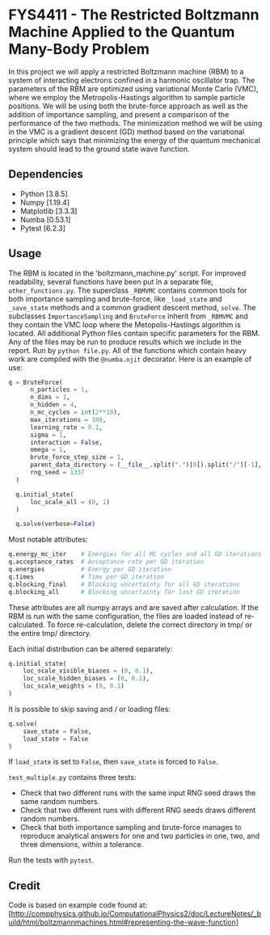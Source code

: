 # FYS4411 - The Restricted Boltzmann Machine Applied to the Quantum Many-Body Problem

In this project we will apply a restricted Boltzmann machine (RBM) to a system of interacting electrons confined in a harmonic oscillator trap. The parameters of the RBM are optimized using variational Monte Carlo (VMC), where we employ the Metropolis-Hastings algorithm to sample particle positions. We will be using both the brute-force approach as well as the addition of importance sampling, and present a comparison of the performance of the two methods. The minimization method we will be using in the VMC is a gradient descent (GD) method based on the variational principle which says that minimizing the energy of the quantum mechanical system should lead to the ground state wave function.

## Dependencies

- Python [3.8.5]
- Numpy [1.19.4]
- Matplotlib [3.3.3]
- Numba [0.53.1]
- Pytest [6.2.3]

## Usage

The RBM is located in the 'boltzmann_machine.py' script. For improved readability, several functions have been put in a separate file, ```other_functions.py```. The superclass ```_RBMVMC``` contains common tools for both importance sampling and brute-force, like ```_load_state``` and ```_save_state``` methods and a common gradient descent method, ```solve```. The subclasses ```ImportanceSampling``` and ```BruteForce``` inherit from ```_RBMVMC``` and they contain the VMC loop where the Metopolis-Hastings algorithm is located. All additional Python files contain specific parameters for the RBM. Any of the files may be run to produce results which we include in the report. Run by ```python file.py```. All of the functions which contain heavy work are compiled with the ```@numba.njit``` decorator.  Here is an example of use:

``` python
q = BruteForce(
      n_particles = 1,
      n_dims = 1,
      n_hidden = 4,
      n_mc_cycles = int(2**10),
      max_iterations = 100,
      learning_rate = 0.1,
      sigma = 1,
      interaction = False,
      omega = 1,
      brute_force_step_size = 1,
      parent_data_directory = (__file__.split(".")[0]).split("/")[-1],
      rng_seed = 1337
  )

  q.initial_state(
      loc_scale_all = (0, 1)
  )

  q.solve(verbose=False)

```
Most notable attributes:
``` python
q.energy_mc_iter    # Energies for all MC cycles and all GD iterations
q.acceptance_rates  # Acceptance rate per GD iteration
q.energies          # Energy per GD iteration
q.times             # Time per GD iteration
q.blocking_final    # Blocking uncertainty for all GD iterations
q.blocking_all      # Blocking uncertainty for last GD iteration
```
These attributes are all numpy arrays and are saved after calculation. If the RBM is run with the same configuration, the files are loaded instead of re-calculated. To force re-calculation, delete the correct directory in tmp/ or the entire tmp/ directory.

Each initial distribution can be altered separately:
``` python
q.initial_state(
    loc_scale_visible_biases = (0, 0.1),
    loc_scale_hidden_biases = (0, 0.1),
    loc_scale_weights = (0, 0.1)
)
```

It is possible to skip saving and / or loading files:
``` python
q.solve(
    save_state = False,
    load_state = False
)
```
If ```load_state``` is set to ```False```, then ```save_state``` is forced to ```False```.

```test_multiple.py``` contains three tests:
- Check that two different runs with the same input RNG seed draws the same random numbers.
- Check that two different runs with different RNG seeds draws different random numbers.
- Check that both importance sampling and brute-force manages to reproduce analytical answers for one and two particles in one, two, and three dimensions, within a tolerance.

Run the tests with ```pytest```.

## Credit

Code is based on example code found at: [http://compphysics.github.io/ComputationalPhysics2/doc/LectureNotes/_build/html/boltzmannmachines.html#representing-the-wave-function]
